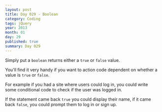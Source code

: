 ```yaml
---
layout: post
title: Day 029 - Boolean
category: Coding
tags: jQuery
year: 2013
month: 01
day: 29
published: true
summary: Day 029
---
```


Simply put a `boolean` returns either a `true` or `false` value.

You'll find it very handy if you want to action code dependent on whether a value is `true` or `false`.

For example if you had a site where users could log in, you could write some conditional code to check if the user was logged in.

If the statement came back `true` you could display their name, if it came back `false`, you could prompt them to log in or sign up.